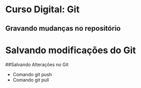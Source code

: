 # Curso Digital: Git
## Gravando mudanças no repositório
# Salvando modificações do  Git
##Salvando Alterações no  Git
* Comando git push
* Comando git pull
